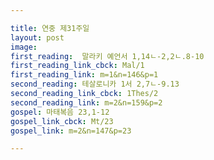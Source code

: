 ```yaml
---

title: 연중 제31주일
layout: post 
image: 
first_reading:  말라키 예언서 1,14ㄴ-2,2ㄴ.8-10
first_reading_link_cbck: Mal/1
first_reading_link: m=1&n=146&p=1
second_reading: 테살로니카 1서 2,7ㄴ-9.13 
second_reading_link_cbck: 1Thes/2
second_reading_link: m=2&n=159&p=2
gospel: 마태복음 23,1-12
gospel_link_cbck: Mt/23
gospel_link: m=2&n=147&p=23

---
```


